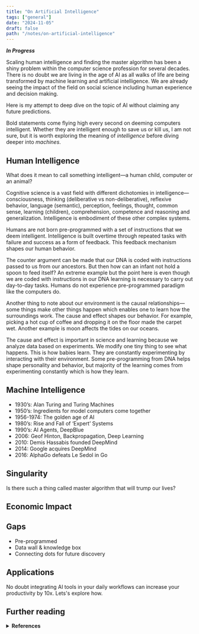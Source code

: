 ```yaml
---
title: "On Artificial Intelligence"
tags: ["general"]
date: "2024-11-05"
draft: false
path: "/notes/on-artificial-intelligence"
---
```


_**In Progress**_

Scaling human intelligence and finding the master algorithm has been a shiny problem within the computer science profession for several decades. There is no doubt we are living in the age of AI as all walks of life are being transformed by machine learning and artificial intelligence. We are already seeing the impact of the field on social science including human experience and decision making. 

Here is my attempt to deep dive on the topic of AI without claiming any future predictions.

Bold statements come flying high every second on deeming computers intelligent. Whether they are intelligent enough to save us or kill us, I am not sure, but it is worth exploring the meaning of _intelligence_ before diving deeper into _machines_.

## Human Intelligence

What does it mean to call something intelligent—a human child, computer or an animal?

Cognitive science is a vast field with different dichotomies in intelligence—consciousness, thinking (deliberative vs non-deliberative), reflexive behavior, language (semantic), perception, feelings, thought, common sense, learning (children), comprehension, competence and reasoning and generalization. Intelligence is embodiment of these other complex systems.

Humans are not born pre-programmed with a set of instructions that we deem intelligent. Intelligence is built overtime through repeated tasks with failure and success as a form of feedback. This feedback mechanism shapes our human behavior. 

The counter argument can be made that our DNA is coded with instructions passed to us from our ancestors. But then how can an infant not hold a spoon to feed itself? An extreme example but the point here is even though we are coded with instructions in our DNA learning is necessary to carry out day-to-day tasks. Humans do not experience pre-programmed paradigm like the computers do.

Another thing to note about our environment is the causal relationships—some things make other things happen which enables one to learn how the surroundings work. The cause and effect shapes our  behavior. For example, picking a hot cup of coffee and dropping it on the floor made the carpet wet. Another example is moon affects the tides on our oceans.

The cause and effect is important in science and learning because we analyze data based on experiments. We modify one tiny thing to see what happens. This is how babies learn. They are constantly experimenting by interacting with their environment. Some pre-programming from DNA helps shape personality and behavior, but majority of the learning comes from experimenting constantly which is how they learn.

## Machine Intelligence

- 1930’s: Alan Turing and Turing Machines
- 1950’s: Ingredients for model computers come together 
- 1956-1974: The golden age of AI
- 1980’s: Rise and Fall of ‘Expert’ Systems
- 1990’s: AI Agents, DeepBlue
- 2006: Geof Hinton, Backpropagation, Deep Learning 
- 2010: Demis Hassabis founded DeepMind
- 2014: Google acquires DeepMind
- 2016: AlphaGo defeats Le Sedol in Go

## Singularity

Is there such a thing called master algorithm that will trump our lives?

## Economic Impact

## Gaps
- Pre-programmed
- Data wall & knowledge box
- Connecting dots for future discovery

## Applications

No doubt integrating AI tools in your daily workflows can increase your productivity by 10x. Lets's explore how.

## Further reading
<details>
    <summary><strong>References</strong></summary>
    <br>

**Books**
- [The Master Algorithm | How The Quest For The Ultimate Learning Machine Will Remake Our World by Pedro Domingos](/the-master-algorithm/)
- [Competing In The Age Of AI | Strategy & Leadership When Algorithms And Networks Run The World by Marco Iansiti & Karim R. Lakhani](/competing-in-age-of-ai/)

**Links & Talks**

</details>
<br />